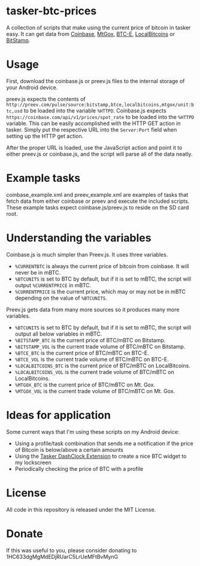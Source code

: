 tasker-btc-prices
=================

A collection of scripts that make using the current price of bitcoin in tasker easy. It can get data from [Coinbase](https://coinbase.com), [MtGox](https://mtgox.com), [BTC-E](https://btc-e.com/), [LocalBitcoins](https://localbitcoins.com/) or [BitStamp](https://www.bitstamp.net/).

Usage
==========

First, download the coinbase.js or preev.js files to the internal storage of your Android device. 

preev.js expects the contents of `http://preev.com/pulse/source:bitstamp,btce,localbitcoins,mtgox/unit:btc,usd` to be loaded into the variable `%HTTPD`. Coinbase.js expects `https://coinbase.com/api/v1/prices/spot_rate` to be loaded into the `%HTTPD` variable. This can be easily accomplished with the HTTP GET action in tasker. Simply put the respective URL into the `Server:Port` field when setting up the HTTP get action.

After the proper URL is loaded, use the JavaScript action and point it to either preev.js or coinbase.js, and the script will parse all of the data neatly.


Example tasks
===========

coinbase_example.xml and preev_example.xml are examples of tasks that fetch data from either coinbase or preev and execute the included scripts. These example tasks expect coinbase.js/preev.js to reside on the SD card root.

Understanding the variables
===========

Coinbase.js is much simpler than Preev.js. It uses three variables. 

* `%CURRENTBTC` is always the current price of bitcoin from coinbase. It will never be in mBTC.
* `%BTCUNITS` is set to BTC by default, but if it is set to mBTC, the script will output `%CURRENTPRICE` in mBTC.
* `%CURRENTPRICE` is the current price, which may or may not be in mBTC depending on the value of `%BTCUNITS`.

Preev.js gets data from many more sources so it produces many more variables.

* `%BTCUNITS` is set to BTC by default, but if it is set to mBTC, the script will output all below variables in mBTC.
* `%BITSTAMP_BTC` is the current price of BTC/mBTC on Bitstamp.
* `%BITSTAMP_VOL` is the current trade volume of BTC/mBTC on Bitstamp.
* `%BTCE_BTC` is the current price of BTC/mBTC on BTC-E.
* `%BTCE_VOL` is the current trade volume of BTC/mBTC on BTC-E.
* `%LOCALBITCOINS_BTC` is the current price of BTC/mBTC on LocalBitcoins.
* `%LOCALBITCOINS_VOL` is the current trade volume of BTC/mBTC on LocalBitcoins.
* `%MTGOX_BTC` is the current price of BTC/mBTC on Mt. Gox.
* `%MTGOX_VOL` is the current trade volume of BTC/mBTC on Mt. Gox.

Ideas for application
=============
Some current ways that I'm using these scripts on my Android device:

* Using a profile/task combination that sends me a notification if the price of Bitcoin is below/above a certain amounts
* Using the [Tasker DashClock Extension](https://play.google.com/store/apps/details?id=de.schluderer.apps.t2d&hl=en) to create a nice BTC widget to my lockscreen
* Periodically checking the price of BTC with a profile

License
========

All code in this repository is released under the MIT License.

Donate
=======

If this was useful to you, please consider donating to 1HC633dgMgMdEDjRUarC5LrUeMFtBvMynG